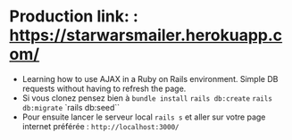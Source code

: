 # Production link: : https://starwarsmailer.herokuapp.com/
* Learning how to use AJAX in a Ruby on Rails environment. Simple DB requests without having to refresh the page.
* Si vous clonez pensez bien à `bundle install` `rails db:create` `rails db:migrate` `rails db:seed``
* Pour ensuite lancer le serveur local `rails s` et aller sur votre page internet préférée : `http://localhost:3000/`
